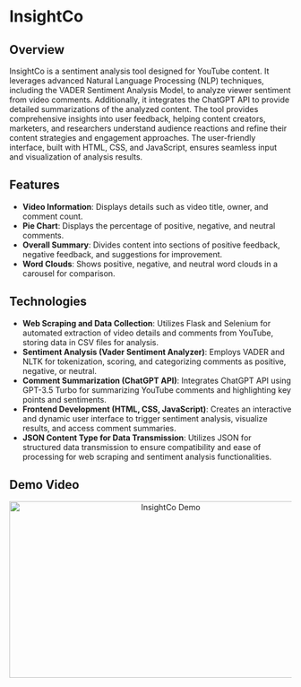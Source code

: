 # InsightCo

## Overview
InsightCo is a sentiment analysis tool designed for YouTube content. It leverages advanced Natural Language Processing (NLP) techniques, including the VADER Sentiment Analysis Model, to analyze viewer sentiment from video comments. Additionally, it integrates the ChatGPT API to provide detailed summarizations of the analyzed content. The tool provides comprehensive insights into user feedback, helping content creators, marketers, and researchers understand audience reactions and refine their content strategies and engagement approaches. The user-friendly interface, built with HTML, CSS, and JavaScript, ensures seamless input and visualization of analysis results.

## Features

- **Video Information**: Displays details such as video title, owner, and comment count.
- **Pie Chart**: Displays the percentage of positive, negative, and neutral comments.
- **Overall Summary**: Divides content into sections of positive feedback, negative feedback, and suggestions for improvement.
- **Word Clouds**: Shows positive, negative, and neutral word clouds in a carousel for comparison.

## Technologies

- **Web Scraping and Data Collection**: Utilizes Flask and Selenium for automated extraction of video details and comments from YouTube, storing data in CSV files for analysis.
- **Sentiment Analysis (Vader Sentiment Analyzer)**: Employs VADER and NLTK for tokenization, scoring, and categorizing comments as positive, negative, or neutral.
- **Comment Summarization (ChatGPT API)**: Integrates ChatGPT API using GPT-3.5 Turbo for summarizing YouTube comments and highlighting key points and sentiments.
- **Frontend Development (HTML, CSS, JavaScript)**: Creates an interactive and dynamic user interface to trigger sentiment analysis, visualize results, and access comment summaries.
- **JSON Content Type for Data Transmission**: Utilizes JSON for structured data transmission to ensure compatibility and ease of processing for web scraping and sentiment analysis functionalities.

## Demo Video

<div align="center">
    <a href="https://www.youtube.com/watch?v=MIz8oxSyiSA">
        <img src="https://img.youtube.com/vi/MIz8oxSyiSA/0.jpg" alt="InsightCo Demo" style="width:560px;height:315px;">
    </a>
</div>
